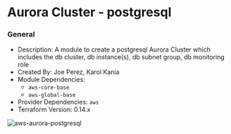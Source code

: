# Aurora Cluster - postgresql

### General

* Description: A module to create a postgresql Aurora Cluster which includes the db cluster, db instance(s), db subnet group, db monitoring role
* Created By: Joe Perez, Karol Kania
* Module Dependencies:
  * `aws-core-base`
  * `aws-global-base`
* Provider Dependencies: `aws`
* Terraform Version: 0.14.x

![aws-aurora-postgresql](https://github.com/ChowNow/ops-tf-modules/workflows/aws-aurora-postgresql/badge.svg)
